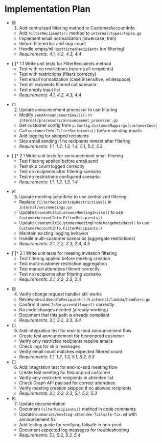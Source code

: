# Implementation Plan

- [x] 1. Add centralized filtering method to CustomerAccountInfo
  - Add `FilterRecipients()` method to `internal/types/types.go`
  - Implement email normalization (lowercase, trim)
  - Return filtered list and skip count
  - Handle empty/nil `RestrictedRecipients` (no filtering)
  - _Requirements: 4.1, 4.2, 4.3, 4.4_

- [ ]* 1.1 Write unit tests for FilterRecipients method
  - Test with no restrictions (returns all recipients)
  - Test with restrictions (filters correctly)
  - Test email normalization (case insensitive, whitespace)
  - Test all recipients filtered out scenario
  - Test empty input list
  - _Requirements: 4.1, 4.2, 4.3, 4.4_

- [ ] 2. Update announcement processor to use filtering
  - Modify `sendAnnouncementEmails()` in `internal/processors/announcement_processor.go`
  - Get customer config from `p.Config.CustomerMappings[customerCode]`
  - Call `customerInfo.FilterRecipients()` before sending emails
  - Add logging for skipped recipients
  - Skip email sending if no recipients remain after filtering
  - _Requirements: 1.1, 1.2, 1.3, 1.4, 5.1, 5.2, 5.3_

- [ ]* 2.1 Write unit tests for announcement email filtering
  - Test filtering applied before email send
  - Test skip count logged correctly
  - Test no recipients after filtering scenario
  - Test no restrictions configured scenario
  - _Requirements: 1.1, 1.2, 1.3, 1.4_

- [x] 3. Update meeting scheduler to use centralized filtering
  - Replace `filterRecipientsByRestrictions()` in `internal/ses/meetings.go`
  - Update `CreateMultiCustomerMeetingInvite()` to use `CustomerAccountInfo.FilterRecipients()`
  - Update `CreateMultiCustomerMeetingFromChangeMetadata()` to use `CustomerAccountInfo.FilterRecipients()`
  - Maintain existing logging behavior
  - Handle multi-customer scenarios (aggregate restrictions)
  - _Requirements: 2.1, 2.2, 2.3, 2.4, 4.5_

- [ ]* 3.1 Write unit tests for meeting invitation filtering
  - Test filtering applied before meeting creation
  - Test multi-customer restriction aggregation
  - Test manual attendees filtered correctly
  - Test no recipients after filtering scenario
  - _Requirements: 2.1, 2.2, 2.3, 2.4_

- [x] 4. Verify change request handler still works
  - Review `shouldSendToRecipient()` in `internal/lambda/handlers.go`
  - Confirm it uses `IsRecipientAllowed()` correctly
  - No code changes needed (already working)
  - Document that this path is already compliant
  - _Requirements: 3.1, 3.2, 3.3, 3.4_

- [ ] 5. Add integration test for end-to-end announcement flow
  - Create test announcement for htsnonprod customer
  - Verify only restricted recipients receive emails
  - Check logs for skip messages
  - Verify email count matches expected filtered count
  - _Requirements: 1.1, 1.2, 1.3, 5.1, 5.2, 5.3_

- [ ] 6. Add integration test for end-to-end meeting flow
  - Create test meeting for htsnonprod customer
  - Verify only restricted recipients in attendee list
  - Check Graph API payload for correct attendees
  - Verify meeting creation skipped if no allowed recipients
  - _Requirements: 2.1, 2.2, 2.3, 5.1, 5.2, 5.3_

- [x] 7. Update documentation
  - Document `FilterRecipients()` method in code comments
  - Update `summaries/meeting-attendee-failsafe-fix.md` with announcement fix
  - Add testing guide for verifying failsafe in non-prod
  - Document expected log messages for troubleshooting
  - _Requirements: 5.1, 5.2, 5.3, 5.4_

